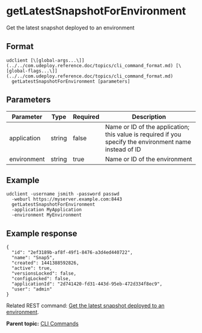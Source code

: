 # getLatestSnapshotForEnvironment

Get the latest snapshot deployed to an environment

## Format

```
udclient [\[global-args...\]](../../com.udeploy.reference.doc/topics/cli_command_format.md) [\[global-flags...\]](../../com.udeploy.reference.doc/topics/cli_command_format.md)
  getLatestSnapshotForEnvironment [parameters]
```

## Parameters

|Parameter|Type|Required|Description|
|---------|----|--------|-----------|
|application|string|false|Name or ID of the application; this value is required if you specify the environment name instead of ID|
|environment|string|true|Name or ID of the environment|

## Example

```
udclient -username jsmith -password passwd 
  -weburl https://myserver.example.com:8443
  getLatestSnapshotForEnvironment
  -application MyApplication
  -environment MyEnvironment
```

## Example response

```
{
  "id": "2ef3189b-af8f-49f1-8476-a3d4ed440722",
  "name": "Snap5",
  "created": 1441388592826,
  "active": true,
  "versionsLocked": false,
  "configLocked": false,
  "applicationId": "2d741420-fd31-443d-95eb-472d334f8ec9",
  "user": "admin"
}

```

Related REST command: [Get the latest snapshot deployed to an environment](rest_cli_env_snapshot_get.md).

**Parent topic:** [CLI Commands](../../com.udeploy.reference.doc/topics/cli_commands.md)

